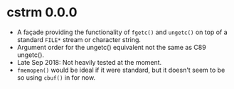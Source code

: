 # cstrm 0.0.0

*   A façade providing the functionality of `fgetc()` and `ungetc()` on top of a
    standard `FILE*` stream or character string.
*   Argument order for the ungetc() equivalent not the same as C89 ungetc().
*   Late Sep 2018: Not heavily tested at the moment.
*   `fmemopen()` would be ideal if it were standard, but it doesn't seem to be
    so using `cbuf()` in for now.
